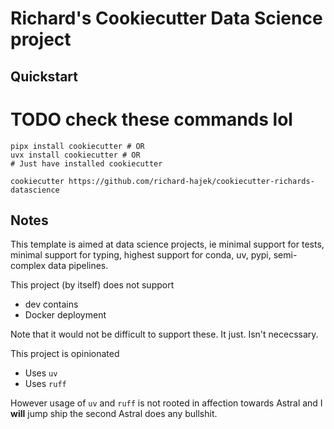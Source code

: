 # Richard's Cookiecutter Data Science project


## Quickstart

# TODO check these commands lol
```
pipx install cookiecutter # OR
uvx install cookiecutter # OR
# Just have installed cookiecutter

cookiecutter https://github.com/richard-hajek/cookiecutter-richards-datascience 
```

## Notes

This template is aimed at data science projects, ie minimal support for tests, minimal support for typing, highest support for conda, uv, pypi, semi-complex data pipelines.

This project (by itself) does not support
- dev contains
- Docker deployment

Note that it would not be difficult to support these. It just. Isn't nececssary. 

This project is opinionated
- Uses `uv`
- Uses `ruff`

However usage of `uv` and `ruff` is not rooted in affection towards Astral and I **will** jump ship the second Astral does any bullshit.
